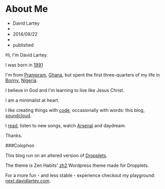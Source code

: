 ﻿# About Me
- David Lartey
- 
- 2014/09/22
- 
- published

Hi, I'm David Lartey.

I was born in [1991]()

I'm from <a href="http://en.wikipedia.org/wiki/Prampram" target="_blank" title="">Prampram</a>, <a href="http://en.wikipedia.org/wiki/Ghana" title="Ghana - Wikipedia, the free encyclopedia">Ghana</a>, but spent the first three-quarters of my life in <a href="https://en.wikipedia.org/wiki/Bonny,_Nigeria">Bonny</a>, <a href="https://en.wikipedia.org/wiki/Nigeria" target="_blank" title="Nigeria - Wikipedia, the free encyclopedia">Nigeria</a>.

I believe in God and I'm learning to live like Jesus Christ.

I am a minimalist at heart.

I like creating things with <a href="http://davidlartey.github.io" target="_blank" title="My projects">code</a>, occasionally with words: this blog, <a href="https://soundcloud.com/davidlartey" target="_blank" title="My SoundCloud profile">soundcloud</a>.

I <a href="#" title="My reading list">read</a>, listen to new songs, watch <a href="https://arsenal.com/home" title="The Official Website of Arsenal Football Club">Arsenal</a> and daydream.

Thanks.

###Colophon

This blog run on an altered version of <a href="http://dropplets.com/" target="_blank" title="Welcome to an Easier Way to Blog">Dropplets</a>.

The theme is Zen Habits' <a href="http://zenhabits.net/theme/" target="_blank">zh2</a> Wordpress theme made for Dropplets.

For a more fun - and less stable - experience checkout my playground: <a href="http://next.davidlartey.com" target="_blank">next.davidlartey.com</a>.


